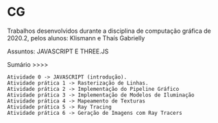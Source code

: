 # CG
Trabalhos desenvolvidos durante a disciplina de computação gráfica de 2020.2, pelos alunos: Klismann e Thaís Gabrielly

Assuntos: JAVASCRIPT E THREE.JS

Sumário >>>>

	Atividade 0 -> JAVASCRIPT (introdução).
	Atividade prática 1 -> Rasterização de Linhas. 
	Atividade prática 2 -> Implementação do Pipeline Gráfico
	Atividade prática 3 -> Implementação de Modelos de Iluminação 
	Atividade prática 4 -> Mapeamento de Texturas
	Atividade prática 5 -> Ray Tracing
	Atividade prática 6 -> Geração de Imagens com Ray Tracers
